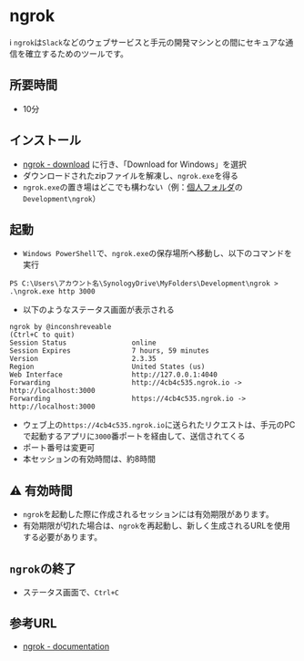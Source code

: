 # ngrok

:information_source: `ngrok`は`Slack`などのウェブサービスと手元の開発マシンとの間にセキュアな通信を確立するためのツールです。

## 所要時間

- 10分

## インストール

- [ngrok - download](https://ngrok.com/download) に行き、「Download for Windows」を選択
- ダウンロードされたzipファイルを解凍し、`ngrok.exe`を得る
- `ngrok.exe`の置き場はどこでも構わない（例：[個人フォルダ](../research/files-and-data.md)の`Development\ngrok`）

## 起動

- `Windows PowerShell`で、`ngrok.exe`の保存場所へ移動し、以下のコマンドを実行
```
PS C:\Users\アカウント名\SynologyDrive\MyFolders\Development\ngrok > .\ngrok.exe http 3000
```
- 以下のようなステータス画面が表示される
```
ngrok by @inconshreveable                                                                               (Ctrl+C to quit)                                                                                                                        Session Status                online                                                                                    Session Expires               7 hours, 59 minutes                                                                       Version                       2.3.35                                                                                    Region                        United States (us)                                                                        Web Interface                 http://127.0.0.1:4040                                                                     Forwarding                    http://4cb4c535.ngrok.io -> http://localhost:3000                                         Forwarding                    https://4cb4c535.ngrok.io -> http://localhost:3000    
```
- ウェブ上の`https://4cb4c535.ngrok.io`に送られたリクエストは、手元のPCで起動するアプリに`3000`番ポートを経由して、送信されてくる
- ポート番号は変更可
- 本セッションの有効時間は、約8時間

## :warning: 有効時間

- `ngrok`を起動した際に作成されるセッションには有効期限があります。
- 有効期限が切れた場合は、`ngrok`を再起動し、新しく生成されるURLを使用する必要があります。

## `ngrok`の終了

- ステータス画面で、`Ctrl+C`

## 参考URL

- [ngrok - documentation](https://ngrok.com/docs)